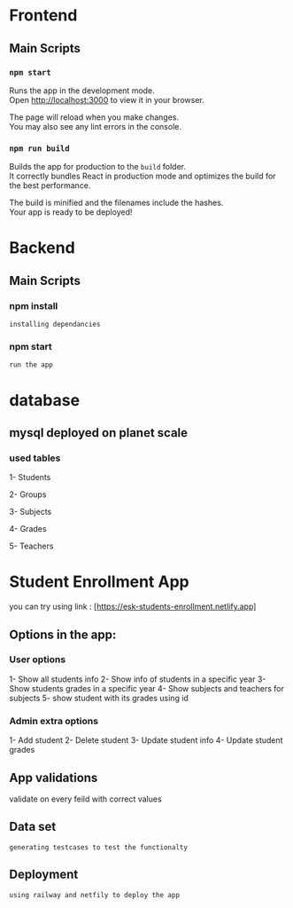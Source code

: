 # Frontend

## Main Scripts

### `npm start`

Runs the app in the development mode.\
Open [http://localhost:3000](http://localhost:3000) to view it in your browser.

The page will reload when you make changes.\
You may also see any lint errors in the console.

### `npm run build`

Builds the app for production to the `build` folder.\
It correctly bundles React in production mode and optimizes the build for the best performance.

The build is minified and the filenames include the hashes.\
Your app is ready to be deployed!


# Backend 
## Main Scripts 
### npm install 
    installing dependancies
### npm start
    run the app



# database 
## mysql deployed on planet scale

### used tables 
 1- Students
 
 2- Groups
 
 3- Subjects
 
 4- Grades
 
 5- Teachers

# Student Enrollment App
you can try using link : [https://esk-students-enrollment.netlify.app]

## Options in the app: 

### User options 
 1- Show all students info 
 2- Show info of students in a specific year
 3- Show students grades in a specific year
 4- Show subjects and teachers for subjects
 5- show student with its grades using id
 
 ### Admin extra options 
 1- Add student
 2- Delete student 
 3- Update student info 
 4- Update student grades
 
 ## App validations 
  validate on every feild with correct values 
  
  ## Data set 
    generating testcases to test the functionalty
    
  ## Deployment 
    using railway and netfily to deploy the app
    
   

